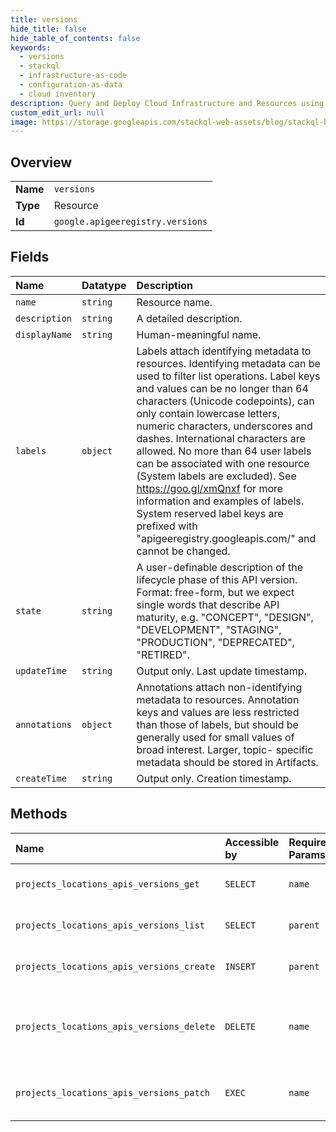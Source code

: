 ```yaml
---
title: versions
hide_title: false
hide_table_of_contents: false
keywords:
  - versions
  - stackql
  - infrastructure-as-code
  - configuration-as-data
  - cloud inventory
description: Query and Deploy Cloud Infrastructure and Resources using SQL
custom_edit_url: null
image: https://storage.googleapis.com/stackql-web-assets/blog/stackql-blog-post-featured-image.png
---
```

  
    

## Overview
<table><tbody>
<tr><td><b>Name</b></td><td><code>versions</code></td></tr>
<tr><td><b>Type</b></td><td>Resource</td></tr>
<tr><td><b>Id</b></td><td><code>google.apigeeregistry.versions</code></td></tr>
</tbody></table>

## Fields
| Name | Datatype | Description |
|:-----|:---------|:------------|
| `name` | `string` | Resource name. |
| `description` | `string` | A detailed description. |
| `displayName` | `string` | Human-meaningful name. |
| `labels` | `object` | Labels attach identifying metadata to resources. Identifying metadata can be used to filter list operations. Label keys and values can be no longer than 64 characters (Unicode codepoints), can only contain lowercase letters, numeric characters, underscores and dashes. International characters are allowed. No more than 64 user labels can be associated with one resource (System labels are excluded). See https://goo.gl/xmQnxf for more information and examples of labels. System reserved label keys are prefixed with "apigeeregistry.googleapis.com/" and cannot be changed. |
| `state` | `string` | A user-definable description of the lifecycle phase of this API version. Format: free-form, but we expect single words that describe API maturity, e.g. "CONCEPT", "DESIGN", "DEVELOPMENT", "STAGING", "PRODUCTION", "DEPRECATED", "RETIRED". |
| `updateTime` | `string` | Output only. Last update timestamp. |
| `annotations` | `object` | Annotations attach non-identifying metadata to resources. Annotation keys and values are less restricted than those of labels, but should be generally used for small values of broad interest. Larger, topic- specific metadata should be stored in Artifacts. |
| `createTime` | `string` | Output only. Creation timestamp. |
## Methods
| Name | Accessible by | Required Params | Description |
|:-----|:--------------|:----------------|:------------|
| `projects_locations_apis_versions_get` | `SELECT` | `name` | GetApiVersion returns a specified version. |
| `projects_locations_apis_versions_list` | `SELECT` | `parent` | ListApiVersions returns matching versions. |
| `projects_locations_apis_versions_create` | `INSERT` | `parent` | CreateApiVersion creates a specified version. |
| `projects_locations_apis_versions_delete` | `DELETE` | `name` | DeleteApiVersion removes a specified version and all of the resources that it owns. |
| `projects_locations_apis_versions_patch` | `EXEC` | `name` | UpdateApiVersion can be used to modify a specified version. |
